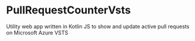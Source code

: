 # PullRequestCounterVsts
Utility web app written in Kotlin JS to show and update active pull requests on Microsoft Azure VSTS
